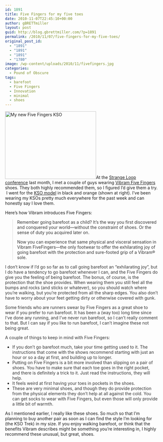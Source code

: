 ```yaml
---
id: 1891
title: Five Fingers for my five toes
date: 2010-11-07T22:45:10+00:00
author: gBRETTmiller
layout: post
guid: http://blog.gbrettmiller.com/?p=1891
permalink: /2010/11/07/five-fingers-for-my-five-toes/
original_post_id:
  - "1891"
  - "1891"
  - "1891"
  - "1780"
image: /wp-content/uploads/2010/11/fivefingers.jpg
categories:
  - Pound of Obscure
tags:
  - barefoot
  - Five Fingers
  - Innovation
  - minimal
  - shoes
---
```

[<img class="alignright size-medium wp-image-1892" title="FiveFingers" src="http://nostraightlines.files.wordpress.com/2010/11/fivefingers.jpg?w=300&#038;h=222&#038;resize=300%2C222" alt="My new Five Fingers KSO" width="300" height="222" srcset="https://i2.wp.com/gbrettmiller.com/wp-content/uploads/2010/11/fivefingers.jpg?w=648 648w, https://i2.wp.com/gbrettmiller.com/wp-content/uploads/2010/11/fivefingers.jpg?resize=300%2C222 300w, https://i2.wp.com/gbrettmiller.com/wp-content/uploads/2010/11/fivefingers.jpg?resize=640%2C474 640w" sizes="(max-width: 300px) 100vw, 300px" data-recalc-dims="1" />](http://www.flickr.com/photos/gbrettmiller/5157078382/)At the [Strange Loop conference](http://strangeloop2010.com "Strange Loop 2010") last month, I met a couple of guys wearing [Vibram Five Fingers](http://www.vibramfivefingers.com "Vibram Five Fingers") shoes. They both highly recommended them, so I figured I&#8217;d give them a try.  I went for the [KSO model](http://www.vibramfivefingers.com/products/products_KSO_m.cfm) in black and orange (shown at right). I&#8217;ve been wearing my KSOs pretty much everywhere for the past week and can honestly say I love them.

Here&#8217;s how Vibram introduces Five Fingers:

> <span style="color:#333333;">Remember going barefoot as a child? It’s the way you first discovered and conquered your world—without the constraint of shoes. Or the sense of duty you acquired later on.</span>
> 
> <span style="color:#333333;">Now you can experience that same physical and visceral sensation in Vibram FiveFingers—the only footwear to offer the exhilarating joy of going barefoot with the protection and sure-footed grip of a Vibram® sole.</span>

<span style="color:#333333;">I don&#8217;t know if I&#8217;d go so far as to call going barefoot an &#8220;exhilarating joy&#8221;, but I do have a tendency to go barefoot whenever I can, and the Five Fingers do give you the feeling of being barefoot. The bonus, of course, is the protection that the shoe provides. When wearing them you still feel all the bumps and rocks (and sticks or whatever), so you should watch where you&#8217;re walking, but you&#8217;re protected from all the sharp edges. You also don&#8217;t have to worry about your feet getting dirty or otherwise covered with gunk. </span>

 <span style="color:#333333;"></span><span style="color:#333333;">Some friends who are runners swear by Five Fingers as a great shoe to wear if you prefer to run barefoot. It has been a (way too) long time since I&#8217;ve done any running, and I&#8217;ve never run barefoot, so I can&#8217;t really comment to that. But I can say if you like to run barefoot, I can&#8217;t imagine these not being great.</span>

<span style="color:#333333;">A couple of things to keep in mind with Five Fingers:</span>

  * <span style="color:#333333;">If you don&#8217;t go barefoot much, take your time getting used to it. The instructions that come with the shows recommend starting with just an hour or so a day at first, and building up to longer.</span>
  * <span style="color:#333333;">Putting on Five Fingers is a bit more involved than slipping on a pair of shoes. You have to make sure that each toe goes in the right pocket, and there is definitely a trick to it. Just read the instructions, they will help.</span>
  * <span style="color:#333333;">It feels weird at first having your toes in pockets in the shoes.</span>
  * <span style="color:#333333;">These are very minimal shoes, and though they do provide protection from the physical elements they don&#8217;t help at all against the cold. You can get socks to wear with Five Fingers, but even those will only provide a little bit of warmth.</span>

As I mentioned earlier, I really like these shoes. So much so that I&#8217;m planning to buy another pair as soon as I can find the style I&#8217;m looking for (the KSO Trek) in my size. If you enjoy walking barefoot, or think that the benefits Vibram describes might be something you&#8217;re interesting in, I highly recommend these unusual, but great, shoes.

<span style="color:#333333;"><br /> </span>

 <span style="color:#333333;"></span>